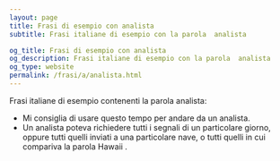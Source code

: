 ```yaml
---
layout: page
title: Frasi di esempio con analista 
subtitle: Frasi italiane di esempio con la parola  analista

og_title: Frasi di esempio con analista 
og_description: Frasi italiane di esempio con la parola  analista
og_type: website
permalink: /frasi/a/analista.html
---
```


Frasi italiane di esempio contenenti la parola analista:


- Mi consiglia di usare questo tempo per andare da un analista.
- Un analista poteva richiedere tutti i segnali di un particolare giorno, oppure tutti quelli inviati a una particolare nave, o tutti quelli in cui compariva la parola Hawaii .
